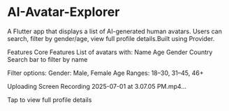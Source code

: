 # AI-Avatar-Explorer

A Flutter app that displays a list of AI-generated human avatars. Users can search, filter by gender/age, view full profile details.Built using Provider.

Features
Core Features
List of avatars with:
Name
Age
Gender
Country
Search bar to filter by name

Filter options:
Gender: Male, Female
Age Ranges: 18–30, 31–45, 46+

Uploading Screen Recording 2025-07-01 at 3.07.05 PM.mp4…


Tap to view full profile details
